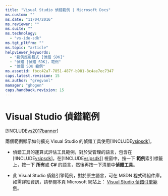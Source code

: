 ```yaml
---
title: "Visual Studio 偵錯範例 | Microsoft Docs"
ms.custom: ""
ms.date: "11/04/2016"
ms.reviewer: ""
ms.suite: ""
ms.technology: 
  - "vs-ide-sdk"
ms.tgt_pltfrm: ""
ms.topic: "article"
helpviewer_keywords: 
  - "範例應用程式 [偵錯 SDK]"
  - "偵錯 [偵錯 SDK]，範例"
  - "偵錯 SDK 範例"
ms.assetid: fbcc42a7-7851-487f-b981-8c4ae7ec7347
caps.latest.revision: 15
ms.author: "gregvanl"
manager: "ghogen"
caps.handback.revision: 15
---
```

# Visual Studio 偵錯範例
[!INCLUDE[vs2017banner](../../code-quality/includes/vs2017banner.md)]

兩個範例顯示如何擴充 Visual Studio 的偵錯工具使用[!INCLUDE[vsipsdk](../../extensibility/includes/vsipsdk_md.md)]。  
  
-   偵錯工具的運算式評估工具範例，對於受管理的語言，包含在[!INCLUDE[vsipsdk](../../extensibility/includes/vsipsdk_md.md)]。在[!INCLUDE[vsipsdk](../../extensibility/includes/vsipsdk_md.md)]\] 視窗中，按一下 **範例**索引標籤上，按一下 **所有**或 **C\#** 的語言，然後再按一下清單中**偵錯工具**。  
  
-   此 Visual Studio 偵錯引擎範例，對於原生語言，可在 MSDN 程式碼組件庫。  如需詳細資訊，請參閱本頁 Microsoft 網站上： [Visual Studio 偵錯引擎範例](完整.嗎？LinkId%20=%20150236)。